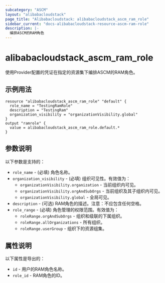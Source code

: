 ```yaml
---
subcategory: "ASCM"
layout: "alibabacloudstack"
page_title: "Alibabacloudstack: alibabacloudstack_ascm_ram_role"
sidebar_current: "docs-alibabacloudstack-resource-ascm-ram-role"
description: |-
  编排ASCM的RAM角色
---
```


# alibabacloudstack_ascm_ram_role

使用Provider配置的凭证在指定的资源集下编排ASCM的RAM角色。

## 示例用法

```
resource "alibabacloudstack_ascm_ram_role" "default" {
  role_name = "TestingRamRole"
  description = "TestingRam"
  organization_visibility = "organizationVisibility.global"
}
output "ramrole" {
  value = alibabacloudstack_ascm_ram_role.default.*
}
```

## 参数说明

以下参数是支持的：

* `role_name` - (必填) 角色名称。
* `organization_visibility` - (必填) 组织可见性。有效值为：
  * `organizationVisibility.organization` - 当前组织内可见。
  * `organizationVisibility.orgAndSubOrgs` - 当前组织及其子组织内可见。
  * `organizationVisibility.global` - 全局可见。
* `description` - (可选) RAM角色的描述。注意：不应包含任何空格。
* `role_range` - (必填) 角色管理的权限范围。有效值为：
  * `roleRange.orgAndSubOrgs` - 组织和级联的下属组织。
  * `roleRange.allOrganizations` - 所有组织。
  * `roleRange.userGroup` - 组织下的资源组集。

## 属性说明

以下属性是导出的：

* `id` - 用户的RAM角色名称。
* `role_id` - RAM角色的ID。